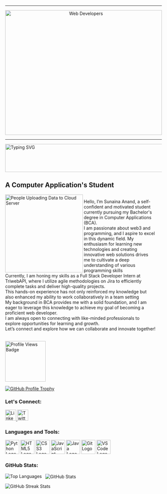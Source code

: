 <hr>
<p align="center">
  <img width="100%" height="400" src="https://img.freepik.com/free-vector/hand-drawn-web-developers_23-2148819604.jpg" alt="Web Developers">
</p>

<hr>


<p align="left">
  <img src="https://readme-typing-svg.demolab.com/?lines=Hii,+I+am+Sunaina+Anand." width="700px" height="90px" alt="Typing SVG">
</p>
<h2 align="left">A Computer Application's Student</h2>

<div style="box-sizing: border-box; display: flex;">
  <div style="box-sizing: border-box; flex: ; padding-right: 20px;">
    <div align="left">
</div>

<div align="left">
</div>

<img align="left" height="250" src="https://cdnl.iconscout.com/lottie/premium/preview/people-uploading-data-to-cloud-server-5105151-4268893.png?f=webp" alt="People Uploading Data to Cloud Server"/>

<p align="left">Hello, I’m Sunaina Anand, a self-confident and motivated student currently pursuing my Bachelor's degree in Computer Applications (BCA).<br> I am passionate about web3 and programming, and I aspire to excel in this dynamic field. My enthusiasm for learning new technologies and creating innovative web solutions drives me to cultivate a deep understanding of various programming skills<br> Currently, I am honing my skills as a Full Stack Developer Intern at TriwebAPI, where I utilize agile methodologies on Jira to efficiently complete tasks and deliver high-quality projects.<br> This hands-on experience has not only reinforced my knowledge but also enhanced my ability to work collaboratively in a team setting<br> My background in BCA provides me with a solid foundation, and I am eager to leverage this knowledge to achieve my goal of becoming a proficient web developer.<br> I am always open to connecting with like-minded professionals to explore opportunities for learning and growth.<br> Let’s connect and explore how we can collaborate and innovate together!</p>

<br clear="both">

<div align="left">
  <img src="https://visitor-badge.laobi.icu/badge?page_id=SunainaAnand28.SunainaAnand28&left_color=steelblue&right_color=cyan&left_text=profile%20views" width="130px" alt="Profile Views Badge"/>
  <p align="left" class="tropy2">
    <a href="https://github.com/ryo-ma/github-profile-trophy">
 <img src="https://github-profile-trophy.vercel.app/?username=SunainaAnand28&theme=oldie" alt="GitHub Profile Trophy"/>
 </a>
  </p>
</div>

### Let's Connect:

<p align="left">
  <a href="https://www.linkedin.com/in/sunainaanand28" target="_blank">
    <img src="https://img.shields.io/static/v1?message=LinkedIn&logo=linkedin&label=&color=0077B5&logoColor=white&labelColor=&style=for-the-badge" height="35" alt="LinkedIn Logo"/>
  </a>
  <a href="https://x.com/_GeekyGlam" target="_blank">
    <img src="https://img.shields.io/static/v1?message=Twitter&logo=twitter&label=&color=1DA1F2&logoColor=white&labelColor=&style=for-the-badge" height="35" alt="Twitter Logo"/>
  </a>
</p>

### Languages and Tools:

<p align="left">
  <img src="https://cdn.jsdelivr.net/gh/devicons/devicon/icons/python/python-original.svg" height="45" alt="Python Logo"/>
  <img src="https://cdn.jsdelivr.net/gh/devicons/devicon/icons/html5/html5-original.svg" height="45" alt="HTML5 Logo"/>
  <img src="https://cdn.jsdelivr.net/gh/devicons/devicon/icons/css3/css3-original.svg" height="45" alt="CSS3 Logo"/>
  <img src="https://cdn.jsdelivr.net/gh/devicons/devicon/icons/javascript/javascript-original.svg" height="45" alt="JavaScript Logo"/>
  <img src="https://cdn.jsdelivr.net/gh/devicons/devicon/icons/java/java-original.svg" height="45" alt="Java Logo"/>
  <img src="https://cdn.jsdelivr.net/gh/devicons/devicon/icons/git/git-original.svg" height="45" alt="Git Logo"/>
  <img src="https://cdn.jsdelivr.net/gh/devicons/devicon/icons/vscode/vscode-original.svg" height="45" alt="VSCode Logo"/>
</p>

### GitHub Stats:

<p>
  <img align="left" src="https://github-readme-stats.vercel.app/api/top-langs?username=SunainaAnand28&show_icons=true&locale=en&layout=compact" alt="Top Languages"/>
</p>

<p>&nbsp;
  <img align="center" src="https://github-readme-stats.vercel.app/api?username=SunainaAnand28&show_icons=true&locale=en" alt="GitHub Stats"/>
</p>

<p>
  <img align="left" src="https://github-readme-streak-stats.herokuapp.com/?user=SunainaAnand28&" alt="GitHub Streak Stats"/>
</p>

<!---
SunainaAnand28/SunainaAnand28 is a ✨ special ✨ repository because its `README.md` (this file) appears on your GitHub profile.
You can click the Preview link to take a look at your changes.
--->

